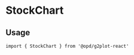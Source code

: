# StockChart

## Usage

```tsx | pure
import { StockChart } from '@opd/g2plot-react'
```

<API src="../../src/plots/stock/index.tsx" />
